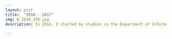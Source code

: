 ```yaml
---
layout: post
title:  "2016 - 2017"
img: W_2014_339.jpg
description: In 2016, I started my studies in the Department of Informatics at Ionian University. During that year I started coding in C/C++ and have created/contributed to various projects since then. I also attended several seminars such as a lecture by Clifford Kentros about "Transgenic investigation of neural circuits" and an event held by Google called 

---
```



